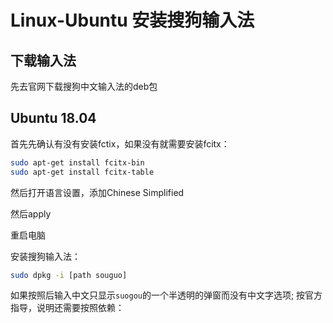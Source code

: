 # Linux-Ubuntu 安装搜狗输入法

## 下载输入法

先去官网下载搜狗中文输入法的deb包

## Ubuntu 18.04

首先先确认有没有安装fctix，如果没有就需要安装fcitx：

```bash
sudo apt-get install fcitx-bin
sudo apt-get install fcitx-table
```

然后打开语言设置，添加Chinese Simplified

然后apply

重启电脑

安装搜狗输入法：

```bash
sudo dpkg -i [path souguo]
```

如果按照后输入中文只显示`suogou`的一个半透明的弹窗而没有中文字选项;
按官方指导，说明还需要按照依赖：

```bash

```
